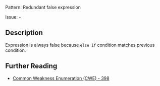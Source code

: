 Pattern: Redundant false expression

Issue: -

## Description

Expression is always false because `else if` condition matches previous condition.

## Further Reading

* [Common Weakness Enumeration (CWE) - 398](https://cwe.mitre.org/data/definitions/398.html)